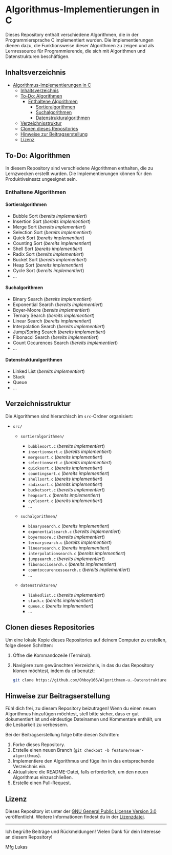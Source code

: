 # Algorithmus-Implementierungen in C

Dieses Repository enthält verschiedene Algorithmen, die in der Programmiersprache C implementiert wurden. Die Implementierungen dienen dazu, die Funktionsweise dieser Algorithmen zu zeigen und als Lernressource für Programmierende, die sich mit Algorithmen und Datenstrukturen beschäftigen.

## Inhaltsverzeichnis

- [Algorithmus-Implementierungen in C](#algorithmus-implementierungen-in-c)
  - [Inhaltsverzeichnis](#inhaltsverzeichnis)
  - [To-Do: Algorithmen](#to-do-algorithmen)
    - [Enthaltene Algorithmen](#enthaltene-algorithmen)
      - [Sortieralgorithmen](#sortieralgorithmen)
      - [Suchalgorithmen](#suchalgorithmen)
      - [Datenstrukturalgorithmen](#datenstrukturalgorithmen)
  - [Verzeichnisstruktur](#verzeichnisstruktur)
  - [Clonen dieses Repositories](#clonen-dieses-repositories)
  - [Hinweise zur Beitragserstellung](#hinweise-zur-beitragserstellung)
  - [Lizenz](#lizenz)
  
## To-Do: Algorithmen

In diesem Repository sind verschiedene Algorithmen enthalten, die zu Lernzwecken erstellt wurden. Die Implementierungen können für den Produktiveinsatz ungeeignet sein.

### Enthaltene Algorithmen

#### Sortieralgorithmen
- Bubble Sort (*bereits implementiert*)
- Insertion Sort (*bereits implementiert*)
- Merge Sort (*bereits implementiert*)
- Selection Sort (*bereits implementiert*)
- Quick Sort (*bereits implementiert*)
- Counting Sort (*bereits implementiert*)
- Shell Sort (*bereits implementiert*)
- Radix Sort (*bereits implementiert*)
- Bucket Sort (*bereits implementiert*)
- Heap Sort (*bereits implementiert*)
- Cycle Sort (*bereits implementiert*)
- ...

#### Suchalgorithmen
- Binary Search (*bereits implementiert*)
- Exponential Search (*bereits implementiert*)
- Boyer-Moore (*bereits implementiert*)
- Ternary Search (*bereits implementiert*)
- Linear Search (*bereits implementiert*)
- Interpolation Search (*bereits implementiert*)
- Jump/Spring Search (*bereits implementiert*)
- Fibonacci Search (*bereits implementiert*)
- Count Occurences Search (*bereits implementiert*) 
- ...

#### Datenstrukturalgorithmen
- Linked List (*bereits implementiert*)
- Stack
- Queue
- ...

## Verzeichnisstruktur

Die Algorithmen sind hierarchisch im `src`-Ordner organisiert:

- `src/`
    - `sortieralgorithmen/`
        - `bubblesort.c` (*bereits implementiert*)
        - `insertionsort.c` (*bereits implementiert*)
        - `mergesort.c` (*bereits implementiert*)
        - `selectionsort.c` (*bereits implementiert*)
        - `quicksort.c` (*bereits implementiert*)
        - `countingsort.c` (*bereits implementiert*)
        - `shellsort.c` (*bereits implementiert*)
        - `radixsort.c` (*bereits implementiert*)
        - `bucketsort.c` (*bereits implementiert*)
        - `heapsort.c` (*bereits implementiert*)
        - `cyclesort.c` (*bereits implementiert*)
        - ...

    - `suchalgorithmen/`
        - `binarysearch.c` (*bereits implementiert*)
        - `exponentialsearch.c` (*bereits implementiert*)
        - `boyermoore.c` (*bereits implementiert*)
        - `ternarysearch.c` (*bereits implementiert*)
        - `linearsearch.c`  (*bereits implementiert*)
        - `interpolationsearch.c` (*bereits implementiert*)
        - `jumpsearch.c` (*bereits implementiert*)
        - `fibonaccisearch.c` (*bereits implementiert*)
        - `countoccurencessearch.c` (*bereits implementiert*)
        - ...

    - `datenstrukturen/`
        - `linkedlist.c` (*bereits implementiert*)
        - `stack.c` (*bereits implementiert*)
        - `queue.c` (*bereits implementiert*)
        - ...
## Clonen dieses Repositories

Um eine lokale Kopie dieses Repositories auf deinem Computer zu erstellen, folge diesen Schritten:

1. Öffne die Kommandozeile (Terminal).

2. Navigiere zum gewünschten Verzeichnis, in das du das Repository klonen möchtest, indem du `cd` benutzt:
   ```bash
   git clone https://github.com/Ohboy166/Algorithmen-u.-Datenstrukturen.git
## Hinweise zur Beitragserstellung

Fühl dich frei, zu diesem Repository beizutragen! Wenn du einen neuen Algorithmus hinzufügen möchtest, stell bitte sicher, dass er gut dokumentiert ist und eindeutige Dateinamen und Kommentare enthält, um die Lesbarkeit zu verbessern.

Bei der Beitragserstellung folge bitte diesen Schritten:

1. Forke dieses Repository.
2. Erstelle einen neuen Branch (`git checkout -b feature/neuer-algorithmus`).
3. Implementiere den Algorithmus und füge ihn in das entsprechende Verzeichnis ein.
4. Aktualisiere die README-Datei, falls erforderlich, um den neuen Algorithmus einzuschließen.
5. Erstelle einen Pull-Request.

## Lizenz

Dieses Repository ist unter der [GNU General Public License Version 3.0](https://www.gnu.org/licenses/gpl-3.0.html) veröffentlicht. Weitere Informationen findest du in der [Lizenzdatei](LICENSE).

---

Ich begrüße Beiträge und Rückmeldungen! 
Vielen Dank für dein Interesse an diesem Repository!


Mfg Lukas

